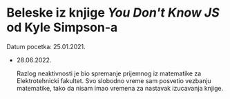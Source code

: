 # Beleske iz knjige *You Don't Know JS* od Kyle Simpson-a

Datum pocetka: 25.01.2021.

- 28.06.2022.

    Razlog neaktivnosti je bio spremanje prijemnog iz matematike za Elektrotehnicki fakultet. Svo slobodno vreme sam posvetio vezbanju matematike, tako da nisam imao vremena za nastavak izucavanja knjige.
